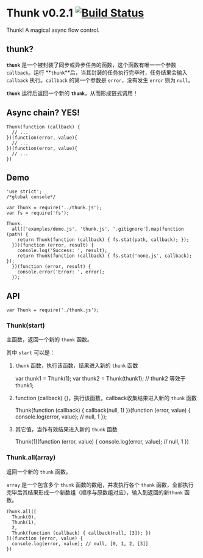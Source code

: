 Thunk v0.2.1 [![Build Status](https://travis-ci.org/teambition/thunk.png?branch=master)](https://travis-ci.org/teambition/thunk)
====
Thunk! A magical async flow control.

## thunk?

**`thunk`** 是一个被封装了同步或异步任务的函数，这个函数有唯一一个参数 `callback`。运行 **`thunk`**后，当其封装的任务执行完毕时，任务结果会输入 `callback` 执行。`callback` 的第一个参数是 `error`，没有发生 `error` 则为 `null`。

**`thunk`** 运行后返回一个新的 **`thunk`**，从而形成链式调用！

## Async chain? YES!

    Thunk(function (callback) {
      // ...
    })(function(error, value){
      // ...
    })(function(error, value){
      // ...
    })

## Demo

    'use strict';
    /*global console*/

    var Thunk = require('../thunk.js');
    var fs = require('fs');

    Thunk.
      all(['examples/demo.js', 'thunk.js', '.gitignore'].map(function (path) {
        return Thunk(function (callback) { fs.stat(path, callback); });
      }))(function (error, result) {
        console.log('Success: ', result);
        return Thunk(function (callback) { fs.stat('none.js', callback); });
      })(function (error, result) {
        console.error('Error: ', error);
      });


## API

    var Thunk = require('./thunk.js');

### Thunk(start)

主函数，返回一个新的 `thunk` 函数。

其中 `start` 可以是：

1. `thunk` 函数，执行该函数，结果进入新的 `thunk` 函数

    var thunk1 = Thunk(1);
    var thunk2 = Thunk(thunk1); // thunk2 等效于 thunk1;

2. function (callback) {}，执行该函数，callback收集结果进入新的 `thunk` 函数

    Thunk(function (callback) {
      callback(null, 1)
    })(function (error, value) {
      console.log(error, value); // null, 1
    });

3. 其它值，当作有效结果进入新的 `thunk` 函数

    Thunk(1)(function (error, value) {
      console.log(error, value); // null, 1
    })

### Thunk.all(array)

返回一个新的 `thunk` 函数。

`array` 是一个包含多个 `thunk` 函数的数组，并发执行各个 `thunk` 函数，全部执行完毕后其结果形成一个新数组（顺序与原数组对应），输入到返回的新`thunk` 函数。

    Thunk.all([
      Thunk(0),
      Thunk(1),
      2,
      Thunk(function (callback) { callback(null, [3]); })
    ])(function (error, value) {
      console.log(error, value); // null, [0, 1, 2, [3]]
    })

